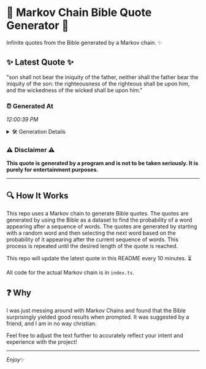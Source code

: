 # 📖 Markov Chain Bible Quote Generator 📖

Infinite quotes from the Bible generated by a Markov chain. ✨

## ✨ Latest Quote ✨
"son shall not bear the iniquity of the father, neither shall the father bear the iniquity of the son: the righteousness of the righteous shall be upon him, and the wickedness of the wicked shall be upon him."

### ⏰ Generated At
*12:00:39 PM*

<details>
    <summary>🛠️ Generation Details</summary>
    <p>
        <strong>🌱 Seed:</strong> son<br>
        <strong>🔄 Iterations:</strong> 37<br>
        <strong>📜 Context History:</strong><br>[ son ]: shall<br>[ son, shall ]: not<br>[ son, shall, not ]: bear<br>[ son, shall, not, bear ]: the<br>[ son, shall, not, bear, the ]: iniquity<br>[ son, shall, not, bear, the, iniquity ]: of<br>[ shall, not, bear, the, iniquity, of ]: the<br>[ not, bear, the, iniquity, of, the ]: father,<br>[ bear, the, iniquity, of, the, father, ]: neither<br>[ the, iniquity, of, the, father,, neither ]: shall<br>[ iniquity, of, the, father,, neither, shall ]: the<br>[ of, the, father,, neither, shall, the ]: father<br>[ the, father,, neither, shall, the, father ]: bear<br>[ father,, neither, shall, the, father, bear ]: the<br>[ neither, shall, the, father, bear, the ]: iniquity<br>[ shall, the, father, bear, the, iniquity ]: of<br>[ the, father, bear, the, iniquity, of ]: the<br>[ father, bear, the, iniquity, of, the ]: son:<br>[ bear, the, iniquity, of, the, son: ]: the<br>[ the, iniquity, of, the, son:, the ]: righteousness<br>[ iniquity, of, the, son:, the, righteousness ]: of<br>[ of, the, son:, the, righteousness, of ]: the<br>[ the, son:, the, righteousness, of, the ]: righteous<br>[ son:, the, righteousness, of, the, righteous ]: shall<br>[ the, righteousness, of, the, righteous, shall ]: be<br>[ righteousness, of, the, righteous, shall, be ]: upon<br>[ of, the, righteous, shall, be, upon ]: him,<br>[ the, righteous, shall, be, upon, him, ]: and<br>[ righteous, shall, be, upon, him,, and ]: the<br>[ shall, be, upon, him,, and, the ]: wickedness<br>[ be, upon, him,, and, the, wickedness ]: of<br>[ upon, him,, and, the, wickedness, of ]: the<br>[ him,, and, the, wickedness, of, the ]: wicked<br>[ and, the, wickedness, of, the, wicked ]: shall<br>[ the, wickedness, of, the, wicked, shall ]: be<br>[ wickedness, of, the, wicked, shall, be ]: upon<br>[ of, the, wicked, shall, be, upon ]: him.<br>
    </p>
</details>

### ⚠️ Disclaimer ⚠️
**This quote is generated by a program and is not to be taken seriously. It is purely for entertainment purposes.**

---

## 🔍 How It Works

This repo uses a Markov chain to generate Bible quotes. The quotes are generated by using the Bible as a dataset to find the probability of a word appearing after a sequence of words. The quotes are generated by starting with a random word and then selecting the next word based on the probability of it appearing after the current sequence of words. This process is repeated until the desired length of the quote is reached.

This repo will update the latest quote in this README every 10 minutes. ⏳

All code for the actual Markov chain is in `index.ts`.

## ❓ Why

I was just messing around with Markov Chains and found that the Bible surprisingly yielded good results when prompted. 
It was suggested by a friend, and I am in no way christian.

Feel free to adjust the text further to accurately reflect your intent and experience with the project!

---

*Enjoy*✨
